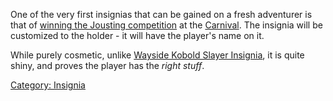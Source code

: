 One of the very first insignias that can be gained on a fresh adventurer
is that of [winning the Jousting
competition](Jousting_Champion_Quest "wikilink") at the
[Carnival](:Category:Carnival "wikilink"). The insignia will be
customized to the holder - it will have the player's name on it.

While purely cosmetic, unlike [Wayside Kobold Slayer
Insignia](Wayside_Kobold_Slayer_Insignia "wikilink"), it is quite shiny,
and proves the player has the *right stuff*.

[Category: Insignia](Category:_Insignia "wikilink")
